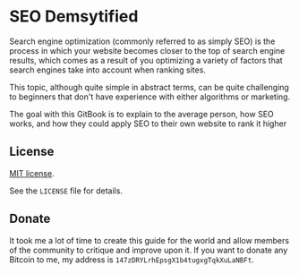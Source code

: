 # SEO Demsytified

Search engine optimization (commonly referred to as simply SEO) is the
process in which your website becomes closer to the top of search engine results,
which comes as a result of you optimizing a variety of factors that search
engines take into account when ranking sites.

This topic, although quite simple in abstract terms, can be quite challenging to
beginners that don't have experience with either algorithms or marketing.

The goal with this GitBook is to explain to the average person, how SEO works, and
how they could apply SEO to their own website to rank it higher

## License

[MIT license](https://opensource.org/licenses/MIT).

See the `LICENSE` file for details.

## Donate

It took me a lot of time to create this guide for the world and allow members
of the community to critique and improve upon it. If you want to donate any Bitcoin
to me, my address is `147zDRYLrhEpsgX1b4tugxgTqkXuLaNBFt`.

